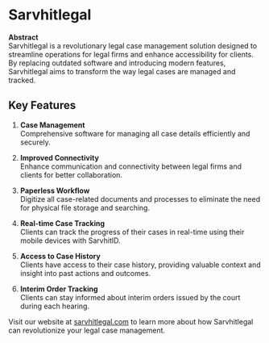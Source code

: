 # Sarvhitlegal

**Abstract**  
Sarvhitlegal is a revolutionary legal case management solution designed to streamline operations for legal firms and enhance accessibility for clients. By replacing outdated software and introducing modern features, Sarvhitlegal aims to transform the way legal cases are managed and tracked.

## Key Features

1. **Case Management**  
   Comprehensive software for managing all case details efficiently and securely.

2. **Improved Connectivity**  
   Enhance communication and connectivity between legal firms and clients for better collaboration.

3. **Paperless Workflow**  
   Digitize all case-related documents and processes to eliminate the need for physical file storage and searching.

4. **Real-time Case Tracking**  
   Clients can track the progress of their cases in real-time using their mobile devices with SarvhitID.

5. **Access to Case History**  
   Clients have access to their case history, providing valuable context and insight into past actions and outcomes.

6. **Interim Order Tracking**  
   Clients can stay informed about interim orders issued by the court during each hearing.

Visit our website at [sarvhitlegal.com](https://sarvhitlegal.com) to learn more about how Sarvhitlegal can revolutionize your legal case management.
